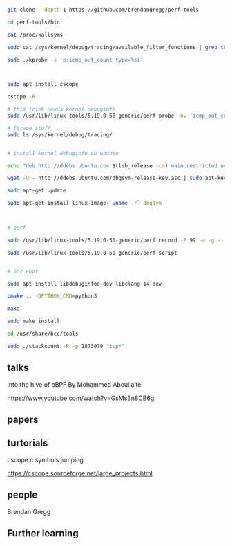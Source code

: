 
```bash

git clone --depth 1 https://github.com/brendangregg/perf-tools

cd perf-tools/bin

cat /proc/kallsyms

sudo cat /sys/kernel/debug/tracing/available_filter_functions | grep tcp_recv

sudo ./kprobe -s 'p:icmp_out_count type=%si'



sudo apt install cscope

cscope -R

# this trick needs kernel debuginfo
sudo /usr/lib/linux-tools/5.19.0-50-generic/perf probe -nv 'icmp_out_count net->ifindex'

# ftrace stuff
sudo ls /sys/kernel/debug/tracing/


# install kernel debuginfo on ubuntu

echo "deb http://ddebs.ubuntu.com $(lsb_release -cs) main restricted universe multiverse" | sudo tee /etc/apt/sources.list.d/ddebs.list

wget -O - http://ddebs.ubuntu.com/dbgsym-release-key.asc | sudo apt-key add -

sudo apt-get update

sudo apt-get install linux-image-`uname -r`-dbgsym



# perf

sudo /usr/lib/linux-tools/5.19.0-50-generic/perf record -F 99 -a -g -- sleep 5

sudo /usr/lib/linux-tools/5.19.0-50-generic/perf script


# bcc ebpf

sudo apt install libdebuginfod-dev libclang-14-dev

cmake .. -DPYTHON_CMD=python3

make

sudo make install

cd /usr/share/bcc/tools

sudo ./stackcount -P -p 1873079 "tcp*"

```



## talks

Into the hive of eBPF By Mohammed Aboullaite

https://www.youtube.com/watch?v=GsMs3n8CB6g


## papers


## turtorials

cscope c symbols jumping

https://cscope.sourceforge.net/large_projects.html


## people

Brendan Gregg


## Further learning




